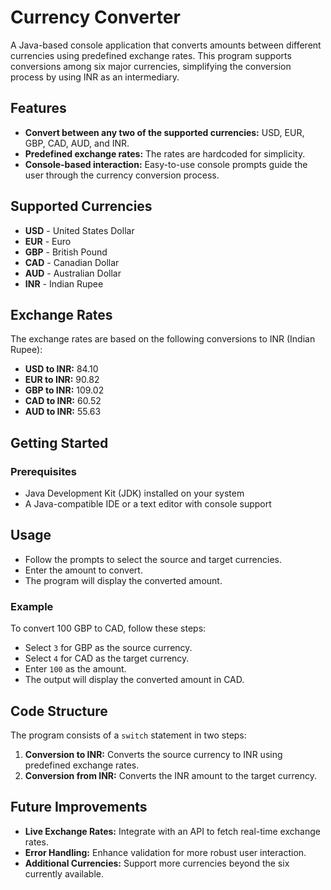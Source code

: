 <!DOCTYPE html>
<html lang="en">
<head>
    <meta charset="UTF-8">
    <meta name="viewport" content="width=device-width, initial-scale=1.0">
    
</head>
<body>

<h1>Currency Converter</h1>
<p>A Java-based console application that converts amounts between different currencies using predefined exchange rates. This program supports conversions among six major currencies, simplifying the conversion process by using INR as an intermediary.</p>

<h2>Features</h2>
<ul>
    <li><strong>Convert between any two of the supported currencies:</strong> USD, EUR, GBP, CAD, AUD, and INR.</li>
    <li><strong>Predefined exchange rates:</strong> The rates are hardcoded for simplicity.</li>
    <li><strong>Console-based interaction:</strong> Easy-to-use console prompts guide the user through the currency conversion process.</li>
</ul>

<h2>Supported Currencies</h2>
<ul>
    <li><strong>USD</strong> - United States Dollar</li>
    <li><strong>EUR</strong> - Euro</li>
    <li><strong>GBP</strong> - British Pound</li>
    <li><strong>CAD</strong> - Canadian Dollar</li>
    <li><strong>AUD</strong> - Australian Dollar</li>
    <li><strong>INR</strong> - Indian Rupee</li>
</ul>

<h2>Exchange Rates</h2>
<p>The exchange rates are based on the following conversions to INR (Indian Rupee):</p>
<ul>
    <li><strong>USD to INR:</strong> 84.10</li>
    <li><strong>EUR to INR:</strong> 90.82</li>
    <li><strong>GBP to INR:</strong> 109.02</li>
    <li><strong>CAD to INR:</strong> 60.52</li>
    <li><strong>AUD to INR:</strong> 55.63</li>
</ul>

<h2>Getting Started</h2>
<h3>Prerequisites</h3>
<ul>
    <li>Java Development Kit (JDK) installed on your system</li>
    <li>A Java-compatible IDE or a text editor with console support</li>
</ul>

<h2>Usage</h2>
<ul>
    <li>Follow the prompts to select the source and target currencies.</li>
    <li>Enter the amount to convert.</li>
    <li>The program will display the converted amount.</li>
</ul>

<h3>Example</h3>
<p>To convert 100 GBP to CAD, follow these steps:</p>
<ul>
    <li>Select <code>3</code> for GBP as the source currency.</li>
    <li>Select <code>4</code> for CAD as the target currency.</li>
    <li>Enter <code>100</code> as the amount.</li>
    <li>The output will display the converted amount in CAD.</li>
</ul>

<h2>Code Structure</h2>
<p>The program consists of a <code>switch</code> statement in two steps:</p>
<ol>
    <li><strong>Conversion to INR:</strong> Converts the source currency to INR using predefined exchange rates.</li>
    <li><strong>Conversion from INR:</strong> Converts the INR amount to the target currency.</li>
</ol>

<h2>Future Improvements</h2>
<ul>
    <li><strong>Live Exchange Rates:</strong> Integrate with an API to fetch real-time exchange rates.</li>
    <li><strong>Error Handling:</strong> Enhance validation for more robust user interaction.</li>
    <li><strong>Additional Currencies:</strong> Support more currencies beyond the six currently available.</li>
</ul>

</body>
</html>
